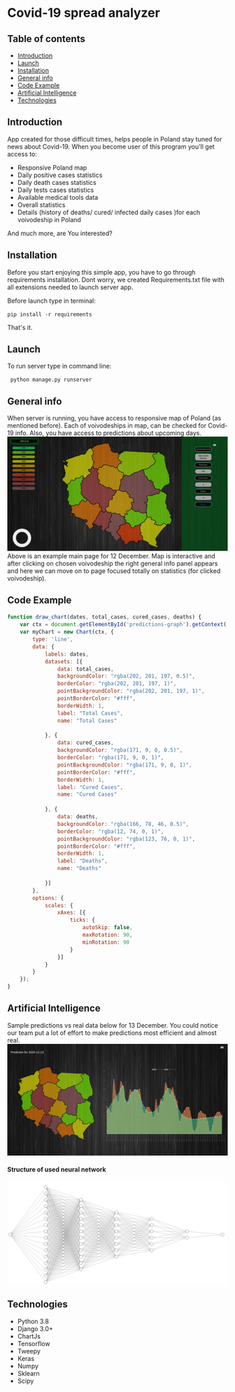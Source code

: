 # Covid-19 spread analyzer

## Table of contents

* [Introduction](#Introduction)
* [Launch](#launch)
* [Installation](#installation)
* [General info](#general-info)
* [Code Example](#code-example)
* [Artificial Intelligence](#artificial-intelligence)
* [Technologies](#technologies)

## Introduction

App created for those difficult times, helps people in Poland stay tuned for news about Covid-19. When you become user
of this program you'll get access to:

* Responsive Poland map
* Daily positive cases statistics
* Daily death cases statistics
* Daily tests cases statistics
* Available medical tools data
* Overall statistics
* Details (history of deaths/ cured/ infected daily cases )for each voivodeship in Poland

And much more, are You interested?

## Installation

Before you start enjoying this simple app, you have to go through requirements installation. Dont worry, we created
Requirements.txt file with all extensions needed to launch server app.

Before launch type in terminal:

```shell
pip install -r requirements
```

That's it.

## Launch

To run server type in command line:

```shell
 python manage.py runserver
 ```

## General info

When server is running,
you have access to responsive map of Poland (as mentioned before). Each of voivodeships in map,
can be checked for Covid-19 info.
Also, you have access to predictions about upcoming days.
![](static/img/screenshots/main_page.png)
Above is an example main page for 12 December.
Map is interactive and after clicking on chosen 
 voivodeship the right general info panel appears and here
we can move on to page focused totally on statistics (for clicked voivodeship).

## Code Example
```javascript
function draw_chart(dates, total_cases, cured_cases, deaths) {
    var ctx = document.getElementById('predictions-graph').getContext('2d');
    var myChart = new Chart(ctx, {
        type: 'line',
        data: {
            labels: dates,
            datasets: [{
                data: total_cases,
                backgroundColor: "rgba(202, 201, 197, 0.5)",
                borderColor: "rgba(202, 201, 197, 1)",
                pointBackgroundColor: "rgba(202, 201, 197, 1)",
                pointBorderColor: "#fff",
                borderWidth: 1,
                label: "Total Cases",
                name: "Total Cases"

            }, {
                data: cured_cases,
                backgroundColor: "rgba(171, 9, 0, 0.5)",
                borderColor: "rgba(171, 9, 0, 1)",
                pointBackgroundColor: "rgba(171, 9, 0, 1)",
                pointBorderColor: "#fff",
                borderWidth: 1,
                label: "Cured Cases",
                name: "Cured Cases"

            }, {
                data: deaths,
                backgroundColor: "rgba(166, 78, 46, 0.5)",
                borderColor: "rgba(12, 74, 0, 1)",
                pointBackgroundColor: "rgba(123, 76, 0, 1)",
                pointBorderColor: "#fff",
                borderWidth: 1,
                label: "Deaths",
                name: "Deaths"

            }]
        },
        options: {
            scales: {
                xAxes: [{
                    ticks: {
                        autoSkip: false,
                        maxRotation: 90,
                        minRotation: 90
                    }
                }]
            }
        }
    });
}
```

## Artificial Intelligence

Sample predictions vs real data below for 13 December. 
You could notice our team put a lot of 
effort to make predictions most efficient and
almost real.
![](static/img/screenshots/preds_scr.png)

#### Structure of used neural network
![](static/img/screenshots/cnn.png)
## Technologies
- Python 3.8
- Django 3.0+
- ChartJs
- Tensorflow
- Tweepy
- Keras
- Numpy
- Sklearn
- Scipy


